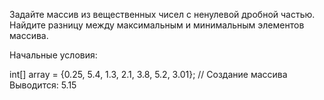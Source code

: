 Задайте массив из вещественных чисел с ненулевой дробной частью. Найдите разницу между максимальным и минимальным элементов массива.

Начальные условия:

int[] array = {0.25, 5.4, 1.3, 2.1, 3.8, 5.2, 3.01}; // Создание массива
Выводится: 5.15
